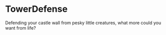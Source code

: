 # TowerDefense
Defending your castle wall from pesky little creatures, what more could you want from life?

